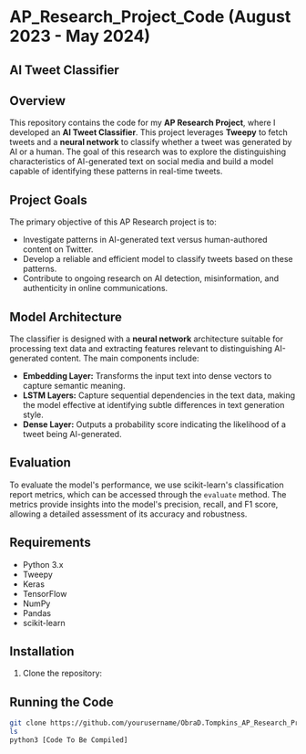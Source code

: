 # AP_Research_Project_Code (August 2023 - May 2024)

## AI Tweet Classifier

## Overview
This repository contains the code for my **AP Research Project**, where I developed an **AI Tweet Classifier**. This project leverages **Tweepy** to fetch tweets and a **neural network** to classify whether a tweet was generated by AI or a human. The goal of this research was to explore the distinguishing characteristics of AI-generated text on social media and build a model capable of identifying these patterns in real-time tweets.

## Project Goals
The primary objective of this AP Research project is to:
- Investigate patterns in AI-generated text versus human-authored content on Twitter.
- Develop a reliable and efficient model to classify tweets based on these patterns.
- Contribute to ongoing research on AI detection, misinformation, and authenticity in online communications.

## Model Architecture
The classifier is designed with a **neural network** architecture suitable for processing text data and extracting features relevant to distinguishing AI-generated content. The main components include:

- **Embedding Layer:** Transforms the input text into dense vectors to capture semantic meaning.
- **LSTM Layers:** Capture sequential dependencies in the text data, making the model effective at identifying subtle differences in text generation style.
- **Dense Layer:** Outputs a probability score indicating the likelihood of a tweet being AI-generated.

## Evaluation
To evaluate the model's performance, we use scikit-learn's classification report metrics, which can be accessed through the `evaluate` method. The metrics provide insights into the model's precision, recall, and F1 score, allowing a detailed assessment of its accuracy and robustness.

## Requirements
- Python 3.x
- Tweepy
- Keras
- TensorFlow
- NumPy
- Pandas
- scikit-learn

## Installation
1. Clone the repository:

## Running the Code
```bash
git clone https://github.com/yourusername/ObraD.Tompkins_AP_Research_Project_Code
ls
python3 [Code To Be Compiled]
